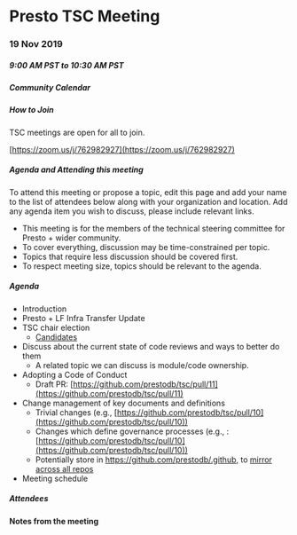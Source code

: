 # Presto TSC Meeting

### 19 Nov 2019
##### 9:00 AM PST to 10:30 AM PST

##### Community Calendar

##### How to Join

TSC meetings are open for all to join.

[https://zoom.us/j/762982927](https://zoom.us/j/762982927)

##### Agenda and Attending this meeting

To attend this meeting or propose a topic, edit this page and add your name to the list of attendees below along with your organization and location. Add any agenda item you wish to discuss, please include relevant links.

* This meeting is for the members of the technical steering committee for Presto + wider community.
* To cover everything, discussion may be time-constrained per topic.
* Topics that require less discussion should be covered first.
* To respect meeting size, topics should be relevant to the agenda.

##### Agenda
* Introduction
* Presto + LF Infra Transfer Update
* TSC chair election
    * [Candidates](https://github.com/prestodb/tsc/issues/5)
* Discuss about the current state of code reviews and ways to better do them
    * A related topic we can discuss is module/code ownership.
* Adopting a Code of Conduct
    * Draft PR: [https://github.com/prestodb/tsc/pull/11](https://github.com/prestodb/tsc/pull/11)
* Change management of key documents and definitions
    * Trivial changes (e.g., [https://github.com/prestodb/tsc/pull/10](https://github.com/prestodb/tsc/pull/10))
    * Changes which define governance processes (e.g., : [https://github.com/prestodb/tsc/pull/10](https://github.com/prestodb/tsc/pull/10))
    * Potentially store in https://github.com/prestodb/.github, to [mirror across all repos](https://help.github.com/en/github/building-a-strong-community/creating-a-default-community-health-file-for-your-organization#supported-file-types)
* Meeting schedule

##### Attendees

#### Notes from the meeting
